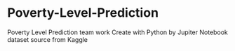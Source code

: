# Poverty-Level-Prediction
Poverty Level Prediction team work
Create with Python by Jupiter Notebook 
dataset source from Kaggle
